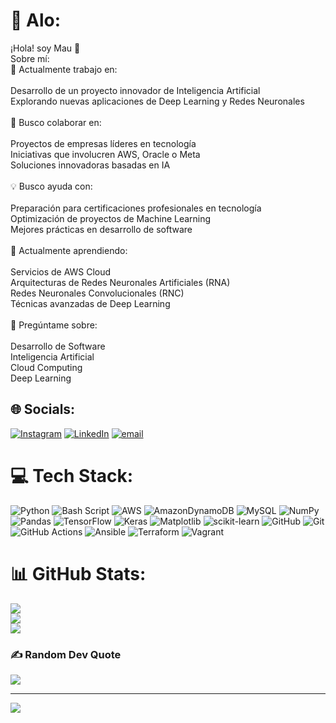 # 💫 Alo:
¡Hola! soy Mau 👋<br>Sobre mí:<br>🔭 Actualmente trabajo en:<br><br>Desarrollo de un proyecto innovador de Inteligencia Artificial<br>Explorando nuevas aplicaciones de Deep Learning y Redes Neuronales<br><br>👥 Busco colaborar en:<br><br>Proyectos de empresas líderes en tecnología<br>Iniciativas que involucren AWS, Oracle o Meta<br>Soluciones innovadoras basadas en IA<br><br>💡 Busco ayuda con:<br><br>Preparación para certificaciones profesionales en tecnología<br>Optimización de proyectos de Machine Learning<br>Mejores prácticas en desarrollo de software<br><br>🌱 Actualmente aprendiendo:<br><br>Servicios de AWS Cloud<br>Arquitecturas de Redes Neuronales Artificiales (RNA)<br>Redes Neuronales Convolucionales (RNC)<br>Técnicas avanzadas de Deep Learning<br><br>💬 Pregúntame sobre:<br><br>Desarrollo de Software<br>Inteligencia Artificial<br>Cloud Computing<br>Deep Learning


## 🌐 Socials:
 [![Instagram](https://img.shields.io/badge/Instagram-%23E4405F.svg?logo=Instagram&logoColor=white)](https://instagram.com/x1_mau) [![LinkedIn](https://img.shields.io/badge/LinkedIn-%230077B5.svg?logo=linkedin&logoColor=white)](https://linkedin.com/in/https://www.linkedin.com/in/mauricio-gonz%C3%A1lez-hern%C3%A1ndez-540473235/) [![email](https://img.shields.io/badge/Email-D14836?logo=gmail&logoColor=white)](mailto:mau.glez0316@gmail.com) 

# 💻 Tech Stack:
![Python](https://img.shields.io/badge/python-3670A0?style=for-the-badge&logo=python&logoColor=ffdd54) ![Bash Script](https://img.shields.io/badge/bash_script-%23121011.svg?style=for-the-badge&logo=gnu-bash&logoColor=white) ![AWS](https://img.shields.io/badge/AWS-%23FF9900.svg?style=for-the-badge&logo=amazon-aws&logoColor=white) ![AmazonDynamoDB](https://img.shields.io/badge/Amazon%20DynamoDB-4053D6?style=for-the-badge&logo=Amazon%20DynamoDB&logoColor=white) ![MySQL](https://img.shields.io/badge/mysql-4479A1.svg?style=for-the-badge&logo=mysql&logoColor=white) ![NumPy](https://img.shields.io/badge/numpy-%23013243.svg?style=for-the-badge&logo=numpy&logoColor=white) ![Pandas](https://img.shields.io/badge/pandas-%23150458.svg?style=for-the-badge&logo=pandas&logoColor=white) ![TensorFlow](https://img.shields.io/badge/TensorFlow-%23FF6F00.svg?style=for-the-badge&logo=TensorFlow&logoColor=white) ![Keras](https://img.shields.io/badge/Keras-%23D00000.svg?style=for-the-badge&logo=Keras&logoColor=white) ![Matplotlib](https://img.shields.io/badge/Matplotlib-%23ffffff.svg?style=for-the-badge&logo=Matplotlib&logoColor=black) ![scikit-learn](https://img.shields.io/badge/scikit--learn-%23F7931E.svg?style=for-the-badge&logo=scikit-learn&logoColor=white) ![GitHub](https://img.shields.io/badge/github-%23121011.svg?style=for-the-badge&logo=github&logoColor=white) ![Git](https://img.shields.io/badge/git-%23F05033.svg?style=for-the-badge&logo=git&logoColor=white) ![GitHub Actions](https://img.shields.io/badge/github%20actions-%232671E5.svg?style=for-the-badge&logo=githubactions&logoColor=white) ![Ansible](https://img.shields.io/badge/ansible-%231A1918.svg?style=for-the-badge&logo=ansible&logoColor=white) ![Terraform](https://img.shields.io/badge/terraform-%235835CC.svg?style=for-the-badge&logo=terraform&logoColor=white) ![Vagrant](https://img.shields.io/badge/vagrant-%231563FF.svg?style=for-the-badge&logo=vagrant&logoColor=white)
# 📊 GitHub Stats:
![](https://github-readme-stats.vercel.app/api?username=MauIds&theme=dark&hide_border=false&include_all_commits=false&count_private=false)<br/>
![](https://github-readme-streak-stats.herokuapp.com/?user=MauIds&theme=dark&hide_border=false)<br/>
![](https://github-readme-stats.vercel.app/api/top-langs/?username=MauIds&theme=dark&hide_border=false&include_all_commits=false&count_private=false&layout=compact)



### ✍️ Random Dev Quote
![](https://quotes-github-readme.vercel.app/api?type=horizontal&theme=tokyonight)

---
[![](https://visitcount.itsvg.in/api?id=MauIds&icon=2&color=1)](https://visitcount.itsvg.in)

<!-- Proudly created with GPRM ( https://gprm.itsvg.in ) -->
